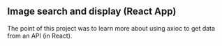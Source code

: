 ## Image search and display (React App) 

The point of this project was to learn more about using axioc to get data from an API (in React).

